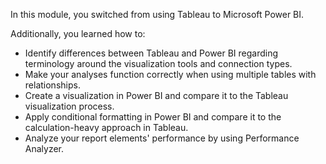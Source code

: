 In this module, you switched from using Tableau to Microsoft Power BI. 

Additionally, you learned how to:

- Identify differences between Tableau and Power BI regarding terminology around the visualization tools and connection types.
- Make your analyses function correctly when using multiple tables with relationships.
- Create a visualization in Power BI and compare it to the Tableau visualization process.
- Apply conditional formatting in Power BI and compare it to the calculation-heavy approach in Tableau.
- Analyze your report elements' performance by using Performance Analyzer.

